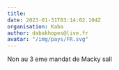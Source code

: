 ```yaml
---
title: 
date: 2023-01-31T03:14:02.104Z
organisation: Kaba
author: dabakhopes@live.fr
avatar: "/img/pays/FR.svg"
---
```


Non au 3 eme mandat de Macky sall